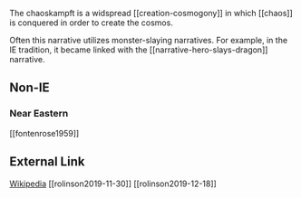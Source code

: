 The chaoskampft is a widspread [[creation-cosmogony]] in which [[chaos]] is conquered in order to create the cosmos. 

Often this narrative utilizes monster-slaying narratives. For example, in the IE tradition, it became linked with the [[narrative-hero-slays-dragon]] narrative.

## Non-IE
### Near Eastern
[[fontenrose1959]]

## External Link
[Wikipedia](https://en.wikipedia.org/wiki/Chaos-(cosmogony)#Chaoskampf)
[[rolinson2019-11-30]]
[[rolinson2019-12-18]]